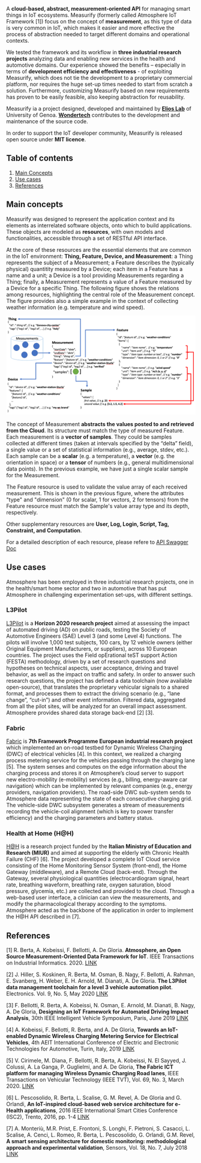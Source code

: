A **cloud-based, abstract, measurement-oriented API** for managing smart things in IoT ecosystems. Measurify (formerly called Atmosphere IoT Framework [1]) focus on the concept of **measurement**, as this type of data is very common in IoT, which makes it easier and more effective the process of abstraction needed to target different domains and operational contexts.

We tested the framework and its workflow in **three industrial research projects** analyzing data and enabling new services in the health and automotive domains. Our experience showed the benefits – especially in terms of **development efficiency and effectiveness** - of exploiting Measurify, which does not tie the development to a proprietary commercial platform, nor requires the huge set-up times needed to start from scratch a solution. Furthermore, customizing Measurify based on new requirements has proven to be easily feasible, also keeping abstraction for reusability.

Measurify ia a project designed, developed and maintained by **[Elios Lab](https://elios.diten.unige.it/)** of University of Genoa. **[Wondertech](http://www.wondertechweb.com/)** contributes to the development and maintenance of the source code.

In order to support the IoT developer community, Measurify is released open source under **MIT licence**.

## Table of contents

1. [Main Concepts](#main-concepts)
2. [Use cases](#use-cases)
3. [References](#references)

## Main concepts

Measurify was designed to represent the application context and its elements as interrelated software objects, onto which to build applications. These objects are modeled as **resources**, with own models and functionalities, accessible through a set of RESTful API interface.

At the core of these resources are the essential elements that are common in the IoT environment: **Thing, Feature, Device, and Measurement**: a Thing represents the subject of a Measurement; a Feature describes the (typically physical) quantitity measured by a Device; each item in a Feature has a name and a unit; a Device is a tool providing Measurements regarding a Thing; finally, a Measurement represents a value of a Feature measured by a Device for a specific Thing. The following figure shows the relations among resources, highlighting the central role of the Measurement concept. The figure provides also a simple example in the context of collecting weather information (e.g. temperature and wind speed).

![Resources relations focusing around the Measurement resource](images/figure1.png?raw=true "Figure 1")

The concept of Measurement **abstracts the values posted to and retrieved from the Cloud**. Its structure must match the type of measured Feature. Each measurement is a **vector of samples**. They could be samples collected at different times (taken at intervals specified by the “delta” field), a single value or a set of statistical information (e.g., average, stdev, etc.). Each sample can be a **scalar** (e.g. a temperature), a **vector** (e.g. the orientation in space) or a **tensor** of numbers (e.g., general multidimensional data points). In the previous example, we have just a single scalar sample for the Measurement.

The Feature resource is used to validate the value array of each received measurement. This is shown in the previous figure, where the attributes "type" and "dimension" (0 for scalar, 1 for vectors, 2 for tensors) from the Feature resource must match the Sample's value array type and its depth, respectively.

Other supplementary resources are **User, Log, Login, Script, Tag, Constraint, and Computation**.

For a detailed description of each resource, please refere to [API Swagger Doc](TBD)

## Use cases

Atmosphere has been employed in three industrial research projects, one in the health/smart home sector and two in automotive that has put Atmosphere in challenging experimentation set-ups, with different settings.

### L3Pilot

[L3Pilot](https://www.l3pilot.eu/) is a **Horizon 2020 research project** aimed at assessing the impact of automated driving (AD) on public roads, testing the Society of Automotive Engineers (SAE) Level 3 (and some Level 4) functions. The pilots will involve 1,000 test subjects, 100 cars, by 12 vehicle owners (either Original Equipment Manufacturers, or suppliers), across 10 European countries. The project uses the Field opErational teST support Action (FESTA) methodology, driven by a set of research questions and hypotheses on technical aspects, user acceptance, driving and travel behavior, as well as the impact on traffic and safety. In order to answer such research questions, the project has defined a data toolchain (now available open-source), that translates the proprietary vehicular signals to a shared format, and processes them to extract the driving scenario (e.g., “lane change”, “cut-in”) and other event information. Filtered data, aggregated from all the pilot sites, will be analyzed for an overall impact assessment. Atmosphere provides shared data storage back-end [2] [3].

### Fabric

[Fabric](https://www.fabric-project.eu/www.fabric-project.eu/index.html) is **7th Framework Programme European industrial research project** which implemented an on-road testbed for  Dynamic Wireless Charging (DWC) of electrical vehicles [4]. In this context, we realized a charging process metering service for the vehicles passing through the charging lane [5]. The system senses and computes on the edge information about the charging process and stores it on Atmosphere’s cloud server to support new electro-mobility (e-mobility) services (e.g., billing, energy-aware car navigation) which can be implemented by relevant companies (e.g., energy providers, navigation providers). The road-side DWC sub-system sends to Atmosphere data representing the state of each consecutive charging grid. The vehicle-side DWC subsystem generates a stream of measurements recording the vehicle-coil alignment (which is key to power transfer efficiency) and the charging parameters and battery status.

### Health at Home (H@H)
[H@H]() is a research project funded by the **Italian Ministry of Education and Research (MIUR)** and aimed at supporting the elderly with Chronic Health Failure (CHF) [6]. The project developed a complete IoT Cloud service consisting of the Home Monitoring Sensor System (front-end), the Home Gateway (middleware), and a Remote Cloud (back-end). Through the Gateway, several physiological quantities (electrocardiogram signal, heart rate, breathing waveform, breathing rate, oxygen saturation, blood pressure, glycemia, etc.) are collected and provided to the cloud. Through a web-based user interface, a clinician can view the measurements, and modify the pharmacological therapy according to the symptoms. Atmosphere acted as the backbone of the application in order to implement the H@H API described in [7].

## References

[1] R. Berta, A.  Kobeissi, F. Bellotti, A. De Gloria. **Atmosphere, an Open Source Measurement-Oriented Data Framework for IoT**. IEEE Transactions on Industrial Informatics. 2020. [LINK](https://doi.org/10.1109/TII.2020.2994414)

[2] J. Hiller, S. Koskinen, R. Berta, M. Osman, B. Nagy, F. Bellotti, A. Rahman, E. Svanberg, H. Weber, E. H. Arnold, M. Dianati, A. De Gloria. **The L3Pilot data management toolchain for a level 3 vehicle automation pilot**. Electronics. Vol. 9, No. 5, May 2020 [LINK](https://doi.org/10.3390/electronics9050809)

[3] F. Bellotti, R. Berta, A. Kobeissi, N. Osman, E. Arnold, M. Dianati, B. Nagy, A. De Gloria, **Designing an IoT Framework for Automated Driving Impact Analysis**, 30th IEEE Intelligent Vehicle Symposium, Paris, June 2019 [LINK](https://doi.org/10.1109/IVS.2019.8813989)

[4] A. Kobeissi, F. Bellotti, R. Berta, and A. De Gloria, **Towards an IoT-enabled Dynamic Wireless Charging Metering Service for Electrical Vehicles**, 4th AEIT International Conference of Electric and Electronic Technologies for Automotive, Turin, Italy, 2019 [LINK](https://doi.org/10.23919/EETA.2019.8804571)

[5] V. Cirimele, M. Diana, F. Bellotti, R. Berta, A. Kobeissi, N. El Sayyed, J. Colussi, A. La Ganga, P. Guglielmi, and A. De Gloria, **The Fabric ICT platform for managing Wireless Dynamic Charging Road lanes**, IEEE Transactions on Vehicular Technology (IEEE TVT), Vol. 69, No. 3, March 2020. [LINK](https://doi.org/10.1109/TVT.2020.2968211)

[6] L. Pescosolido, R. Berta, L. Scalise, G. M. Revel, A. De Gloria and G. Orlandi, **An IoT-inspired cloud-based web service architecture for e-Health applications**, 2016 IEEE International Smart Cities Conference (ISC2), Trento, 2016, pp. 1-4 [LINK](https://doi.org/10.1109/ISC2.2016.07580759)

[7] A. Monteriù, M.R. Prist, E. Frontoni, S. Longhi, F. Pietroni, S. Casacci, L. Scalise, A. Cenci, L. Romeo, R. Berta, L. Pescosolido, G. Orlandi, G.M. Revel, **A smart sensing architecture for domestic monitoring: methodological approach and experimental validation**, Sensors, Vol. 18, No. 7, July 2018 [LINK](https://doi.org/10.3390/s18072310)
